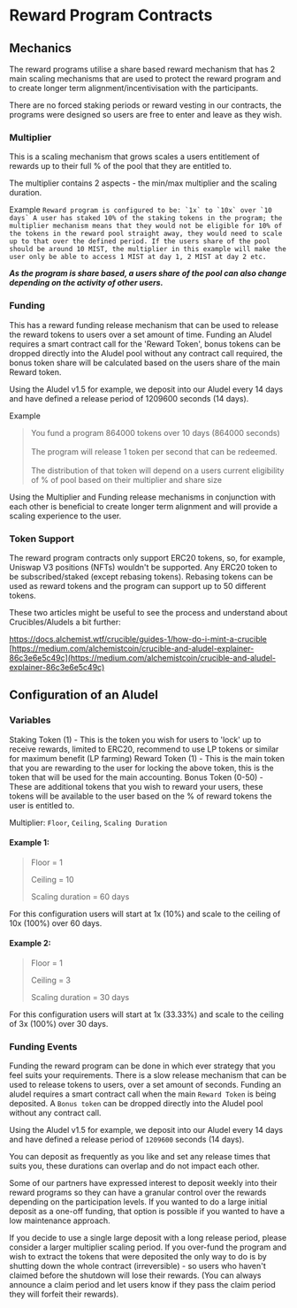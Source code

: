 # Reward Program Contracts

## **Mechanics**

The reward programs utilise a share based reward mechanism that has 2 main scaling mechanisms that are used to protect the reward program and to create longer term alignment/incentivisation with the participants.

There are no forced staking periods or reward vesting in our contracts, the programs were designed so users are free to enter and leave as they wish.

### **Multiplier**

This is a scaling mechanism that grows scales a users entitlement of rewards up to their full % of the pool that they are entitled to.

The multiplier contains 2 aspects - the min/max multiplier and the scaling duration.

Example ``Reward program is configured to be: `1x` to `10x` over `10 days` A user has staked 10% of the staking tokens in the program; the multiplier mechanism means that they would not be eligible for 10% of the tokens in the reward pool straight away, they would need to scale up to that over the defined period. If the users share of the pool should be around 10 MIST, the multiplier in this example will make the user only be able to access 1 MIST at day 1, 2 MIST at day 2 etc.``

_**As the program is share based, a users share of the pool can also change depending on the activity of other users.**_

### **Funding**

This has a reward funding release mechanism that can be used to release the reward tokens to users over a set amount of time. Funding an Aludel requires a smart contract call for the 'Reward Token', bonus tokens can be dropped directly into the Aludel pool without any contract call required, the bonus token share will be calculated based on the users share of the main Reward token.

Using the Aludel v1.5 for example, we deposit into our Aludel every 14 days and have defined a release period of 1209600 seconds (14 days).

Example

> You fund a program 864000 tokens over 10 days (864000 seconds)\
> \
> The program will release 1 token per second that can be redeemed. \
> \
> The distribution of that token will depend on a users current eligibility of % of pool based on their multiplier and share size

Using the Multiplier and Funding release mechanisms in conjunction with each other is beneficial to create longer term alignment and will provide a scaling experience to the user.

### **Token Support**

The reward program contracts only support ERC20 tokens, so, for example, Uniswap V3 positions (NFTs) wouldn't be supported. Any ERC20 token to be subscribed/staked (except rebasing tokens). Rebasing tokens can be used as reward tokens and the program can support up to 50 different tokens.

These two articles might be useful to see the process and understand about Crucibles/Aludels a bit further:

[https://docs.alchemist.wtf/crucible/guides-1/how-do-i-mint-a-crucible ](https://docs.alchemist.wtf/crucible/guides-1/how-do-i-mint-a-crucible)[https://medium.com/alchemistcoin/crucible-and-aludel-explainer-86c3e6e5c49c](https://medium.com/alchemistcoin/crucible-and-aludel-explainer-86c3e6e5c49c)

## Configuration of an Aludel

### **Variables**

Staking Token (1) - This is the token you wish for users to 'lock' up to receive rewards, limited to ERC20, recommend to use LP tokens or similar for maximum benefit (LP farming) Reward Token (1) - This is the main token that you are rewarding to the user for locking the above token, this is the token that will be used for the main accounting. Bonus Token (0-50) - These are additional tokens that you wish to reward your users, these tokens will be available to the user based on the % of reward tokens the user is entitled to.

Multiplier: `Floor`, `Ceiling`, `Scaling Duration`

#### Example 1:

> Floor = 1
>
> Ceiling = 10
>
> Scaling duration = 60 days

For this configuration users will start at 1x (10%) and scale to the ceiling of 10x (100%) over 60 days.

#### Example 2:

> Floor = 1
>
> Ceiling = 3
>
> Scaling duration = 30 days

For this configuration users will start at 1x (33.33%) and scale to the ceiling of 3x (100%) over 30 days.

### **Funding Events**

Funding the reward program can be done in which ever strategy that you feel suits your requirements. There is a slow release mechanism that can be used to release tokens to users, over a set amount of seconds. Funding an aludel requires a smart contract call when the main `Reward Token` is being deposited. A `Bonus token` can be dropped directly into the Aludel pool without any contract call.

Using the Aludel v1.5 for example, we deposit into our Aludel every 14 days and have defined a release period of `1209600` seconds (14 days).

You can deposit as frequently as you like and set any release times that suits you, these durations can overlap and do not impact each other.

Some of our partners have expressed interest to deposit weekly into their reward programs so they can have a granular control over the rewards depending on the participation levels. If you wanted to do a large initial deposit as a one-off funding, that option is possible if you wanted to have a low maintenance approach.

If you decide to use a single large deposit with a long release period, please consider a larger multiplier scaling period. If you over-fund the program and wish to extract the tokens that were deposited the only way to do is by shutting down the whole contract (irreversible) - so users who haven't claimed before the shutdown will lose their rewards. (You can always announce a claim period and let users know if they pass the claim period they will forfeit their rewards).
